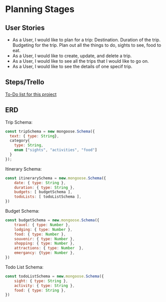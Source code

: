 # Planning Stages

## User Stories

- As a User, I would like to plan for a trip: Destination. Duration of the trip. Budgeting for the trip. Plan out all the things to do, sights to see, food to eat.
- As a User, I would like to create, update, and delete a trip.
- As a User, I would like to see all the trips that I would like to go on.
- As a User, I would like to see the details of one specif trip.

## Steps/Trello

[To-Do list for this project](https://trello.com/invite/b/673159d4d10c1cd4ca747c21/ATTI19913babf3e89afe7a5920f3f5636a7185CCF71C/wanderlust)

## ERD

Trip Schema:

```js
const tripSchema = new mongoose.Schema({
  text: { type: String},
  category{
    type: String,
    enum ["sights", "activities", "food"]
  }
});
```

Itinerary Schema:

```js
const itinerarySchema = new.mongoose.Schema({
    date: { type: String },
    duration: { type: String },
    budgets: [ budgetSchema ],
    todoLists: [ todoListSchema ],
})
```

Budget Schema:

```js
const budgetSchema = new.mongoose.Schema({
    travel: { type: Number },
    lodging: { type: Number },
    food: { type: Number },
    souvenir: { type: Number },
    shopping: { type: Number },
    attractions: { type: Number  },
    emergancy: {type: Number },
})
```

Todo List Schema:

```js
const todoListSchema = new.mongoose.Schema({
    sight: { type: String },
    activity: { type: String },
    food: { type: String },
})
```
